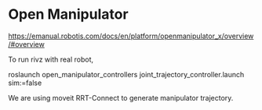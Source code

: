 # Open Manipulator

https://emanual.robotis.com/docs/en/platform/openmanipulator_x/overview/#overview

To run rivz with real robot,

roslaunch open_manipulator_controllers joint_trajectory_controller.launch sim:=false

We are using moveit RRT-Connect to generate manipulator trajectory.
